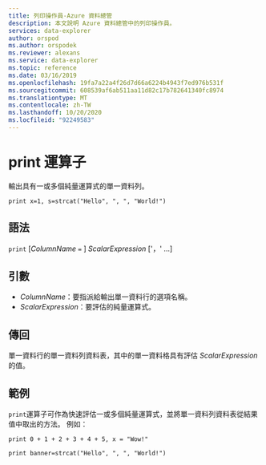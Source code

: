 ```yaml
---
title: 列印操作員-Azure 資料總管
description: 本文說明 Azure 資料總管中的列印操作員。
services: data-explorer
author: orspod
ms.author: orspodek
ms.reviewer: alexans
ms.service: data-explorer
ms.topic: reference
ms.date: 03/16/2019
ms.openlocfilehash: 19fa7a22a4f26d7d66a6224b4943f7ed976b531f
ms.sourcegitcommit: 608539af6ab511aa11d82c17b782641340fc8974
ms.translationtype: MT
ms.contentlocale: zh-TW
ms.lasthandoff: 10/20/2020
ms.locfileid: "92249583"
---
```

# <a name="print-operator"></a>print 運算子

輸出具有一或多個純量運算式的單一資料列。

<!-- csl: https://help.kusto.windows.net:443/Samples -->
```kusto
print x=1, s=strcat("Hello", ", ", "World!")
```

## <a name="syntax"></a>語法

`print` [*ColumnName* `=` ] *ScalarExpression* ['，' ...]

## <a name="arguments"></a>引數

* *ColumnName*：要指派給輸出單一資料行的選項名稱。
* *ScalarExpression*：要評估的純量運算式。

## <a name="returns"></a>傳回

單一資料行的單一資料列資料表，其中的單一資料格具有評估 *ScalarExpression*的值。

## <a name="examples"></a>範例

`print`運算子可作為快速評估一或多個純量運算式，並將單一資料列資料表從結果值中取出的方法。
例如：

<!-- csl: https://help.kusto.windows.net:443/Samples -->
```kusto
print 0 + 1 + 2 + 3 + 4 + 5, x = "Wow!"
```
<!-- csl: https://help.kusto.windows.net:443/Samples -->
```kusto
print banner=strcat("Hello", ", ", "World!")
```
